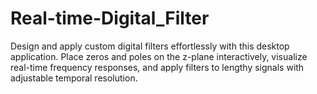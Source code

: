 # Real-time-Digital_Filter
Design and apply custom digital filters effortlessly with this desktop application. Place zeros and poles on the z-plane interactively, visualize real-time frequency responses, and apply filters to lengthy signals with adjustable temporal resolution.
